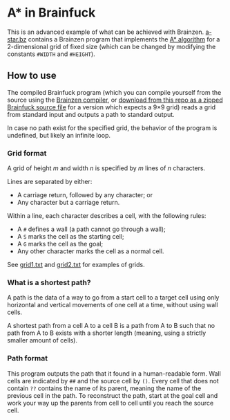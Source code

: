 # A* in Brainfuck

This is an advanced example of what can be achieved with Brainzen. [a-star.bz](a-star.bz) contains a Brainzen program that implements the [A* algorithm](https://en.wikipedia.org/wiki/A*_search_algorithm) for a 2-dimensional grid of fixed size (which can be changed by modifying the constants `#WIDTH` and `#HEIGHT`).

## How to use

The compiled Brainfuck program (which you can compile yourself from the source using the [Brainzen compiler](https://github.com/MDLC01/brainzen), or [download from this repo as a zipped Brainfuck source file](a-star.zip) for a version which expects a 9×9 grid) reads a grid from standard input and outputs a path to standard output.

In case no path exist for the specified grid, the behavior of the program is undefined, but likely an infinite loop.

### Grid format

A grid of height _m_ and width _n_ is specified by _m_ lines of _n_ characters.

Lines are separated by either:

* A carriage return, followed by any character; or
* Any character but a carriage return.

Within a line, each character describes a cell, with the following rules:

* A `#` defines a wall (a path cannot go through a wall);
* A `S` marks the cell as the starting cell;
* A `G` marks the cell as the goal;
* Any other character marks the cell as a normal cell.

See [grid1.txt](grid1.txt) and [grid2.txt](grid2.txt) for examples of grids.

### What is a shortest path?

A path is the data of a way to go from a start cell to a target cell using only horizontal and vertical movements of one cell at a time, without using wall cells.

A shortest path from a cell A to a cell B is a path from A to B such that no path from A to B exists with a shorter length (meaning, using a strictly smaller amount of cells).

### Path format

This program outputs the path that it found in a human-readable form. Wall cells are indicated by `##` and the source cell by `()`. Every cell that does not contain `??` contains the name of its parent, meaning the name of the previous cell in the path. To reconstruct the path, start at the goal cell and work your way up the parents from cell to cell until you reach the source cell.
